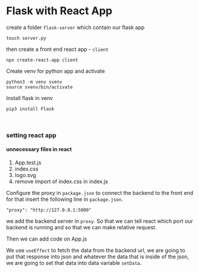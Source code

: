 # Flask with React App

create a folder `flask-server` which contain our flask app

    touch server.py

then create a front end react app - `client`

    npx create-react-app client

Create venv for python app and activate

    python3 -m venv svenv
    source svenv/bin/activate

Install flask in venv

    pip3 install Flask

<br>

### setting react app

#### unnecessary files in react

1. App.test.js
2. index.css
3. logo.svg
4. remove import of index.css in index.js

Configure the proxy in `package.json` to connect the backend to the front end for that insert the following line in `package.json`.

    "proxy": "http://127.0.0.1:5000"

we add the backend server in `proxy`. So that we can tell react which port our backend is running and so that we can make relative request.

Then we can add code on App.js

We use `useEffect` to fetch the data from the backend url, we are going to put that response into json and whatever the data that is inside of the json, we are going to set that data into data variable `setData`.
